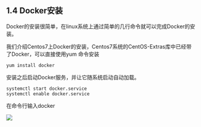 ## 1.4 Docker安装

Docker的安装很简单，在linux系统上通过简单的几行命令就可以完成Docker的安装。

我们介绍Centos7上Docker的安装，Centos7系统的CentOS-Extras库中已经带了Docker，可以直接使用yum 命令安装

    yum install docker

安装之后启动Docker服务，并让它随系统启动自动加载。

    systemctl start docker.service
    systemctl enable docker.service

在命令行输入docker

![](images/1-4dockeranzhuang.png)
